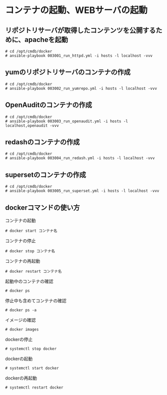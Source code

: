# コンテナの起動、WEBサーバの起動

## リポジトリサーバが取得したコンテンツを公開するために、apacheを起動
```
# cd /opt/cmdb/docker
# ansible-playbook 003001_run_httpd.yml -i hosts -l localhost -vvv
```

## yumのリポジトリサーバのコンテナの作成
```
# cd /opt/cmdb/docker
# ansible-playbook 003002_run_yumrepo.yml -i hosts -l localhost -vvv
```

## OpenAuditのコンテナの作成
```
# cd /opt/cmdb/docker
# ansible-playbook 003003_run_openaudit.yml -i hosts -l localhost,openaudit -vvv
```

## redashのコンテナの作成
```
# cd /opt/cmdb/docker
# ansible-playbook 003004_run_redash.yml -i hosts -l localhost -vvv
```
## supersetのコンテナの作成
```
# cd /opt/cmdb/docker
# ansible-playbook 003005_run_superset.yml -i hosts -l localhost -vvv
```

## dockerコマンドの使い方

コンテナの起動
```
# docker start コンテナ名
```

コンテナの停止
```
# docker stop コンテナ名
```

コンテナの再起動
```
# docker restart コンテナ名
```

起動中のコンテナの確認
```
# docker ps
```

停止中も含めてコンテナの確認
```
# docker ps -a
```

イメージの確認
```
# docker images
```

dockerの停止
```
# systemctl stop docker
```

dockerの起動
```
# systemctl start docker
```

dockerの再起動
```
# systemctl restart docker
```

